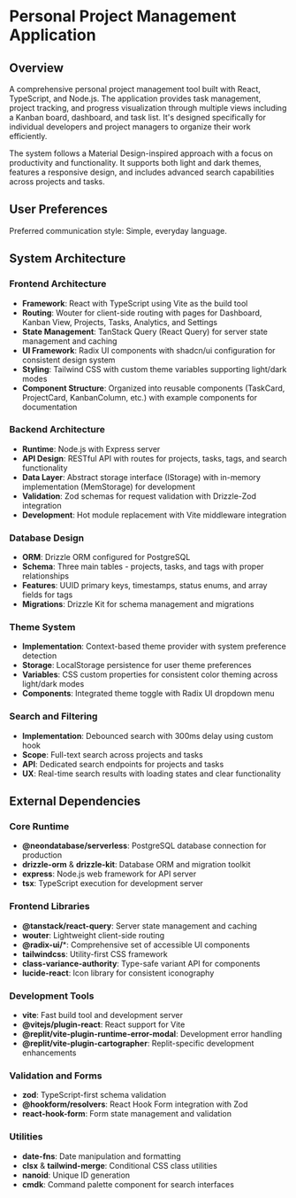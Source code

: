 # Personal Project Management Application

## Overview

A comprehensive personal project management tool built with React, TypeScript, and Node.js. The application provides task management, project tracking, and progress visualization through multiple views including a Kanban board, dashboard, and task list. It's designed specifically for individual developers and project managers to organize their work efficiently.

The system follows a Material Design-inspired approach with a focus on productivity and functionality. It supports both light and dark themes, features a responsive design, and includes advanced search capabilities across projects and tasks.

## User Preferences

Preferred communication style: Simple, everyday language.

## System Architecture

### Frontend Architecture
- **Framework**: React with TypeScript using Vite as the build tool
- **Routing**: Wouter for client-side routing with pages for Dashboard, Kanban View, Projects, Tasks, Analytics, and Settings
- **State Management**: TanStack Query (React Query) for server state management and caching
- **UI Framework**: Radix UI components with shadcn/ui configuration for consistent design system
- **Styling**: Tailwind CSS with custom theme variables supporting light/dark modes
- **Component Structure**: Organized into reusable components (TaskCard, ProjectCard, KanbanColumn, etc.) with example components for documentation

### Backend Architecture
- **Runtime**: Node.js with Express server
- **API Design**: RESTful API with routes for projects, tasks, tags, and search functionality
- **Data Layer**: Abstract storage interface (IStorage) with in-memory implementation (MemStorage) for development
- **Validation**: Zod schemas for request validation with Drizzle-Zod integration
- **Development**: Hot module replacement with Vite middleware integration

### Database Design
- **ORM**: Drizzle ORM configured for PostgreSQL
- **Schema**: Three main tables - projects, tasks, and tags with proper relationships
- **Features**: UUID primary keys, timestamps, status enums, and array fields for tags
- **Migrations**: Drizzle Kit for schema management and migrations

### Theme System
- **Implementation**: Context-based theme provider with system preference detection
- **Storage**: LocalStorage persistence for user theme preferences
- **Variables**: CSS custom properties for consistent color theming across light/dark modes
- **Components**: Integrated theme toggle with Radix UI dropdown menu

### Search and Filtering
- **Implementation**: Debounced search with 300ms delay using custom hook
- **Scope**: Full-text search across projects and tasks
- **API**: Dedicated search endpoints for projects and tasks
- **UX**: Real-time search results with loading states and clear functionality

## External Dependencies

### Core Runtime
- **@neondatabase/serverless**: PostgreSQL database connection for production
- **drizzle-orm** & **drizzle-kit**: Database ORM and migration toolkit
- **express**: Node.js web framework for API server
- **tsx**: TypeScript execution for development server

### Frontend Libraries
- **@tanstack/react-query**: Server state management and caching
- **wouter**: Lightweight client-side routing
- **@radix-ui/***: Comprehensive set of accessible UI components
- **tailwindcss**: Utility-first CSS framework
- **class-variance-authority**: Type-safe variant API for components
- **lucide-react**: Icon library for consistent iconography

### Development Tools
- **vite**: Fast build tool and development server
- **@vitejs/plugin-react**: React support for Vite
- **@replit/vite-plugin-runtime-error-modal**: Development error handling
- **@replit/vite-plugin-cartographer**: Replit-specific development enhancements

### Validation and Forms
- **zod**: TypeScript-first schema validation
- **@hookform/resolvers**: React Hook Form integration with Zod
- **react-hook-form**: Form state management and validation

### Utilities
- **date-fns**: Date manipulation and formatting
- **clsx** & **tailwind-merge**: Conditional CSS class utilities
- **nanoid**: Unique ID generation
- **cmdk**: Command palette component for search interfaces